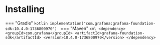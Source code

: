 # Installing

=== "Gradle"
    ```kotlin
    implementation("com.grafana:grafana-foundation-sdk:10.4.0-1736800970")
    ```
=== "Maven"
    ```xml
    <dependency>
        <groupId>com.grafana</groupId>
        <artifactId>grafana-foundation-sdk</artifactId>
        <version>10.4.0-1736800970</version>
    </dependency>
    ```
